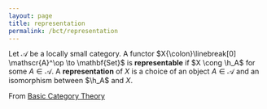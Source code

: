 ```yaml
---
layout: page
title: representation
permalink: /bct/representation
---
```

Let $\mathscr{A}$ be a locally small category.  A functor $X{\colon}\linebreak[0] \mathscr{A}^\op \to \mathbf{Set}$ is **representable**    if $X \cong \h_A$ for some $A \in \mathscr{A}$.  A **representation**    of $X$ is a choice of an object $A \in \mathscr{A}$ and an isomorphism between $\h_A$ and $X$.


From [Basic Category Theory](https://mathgloss.github.io/MathGloss/bct.html)